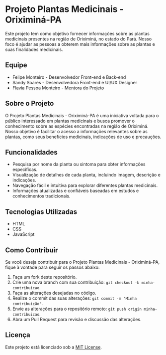 # Projeto Plantas Medicinais - Oriximiná-PA

Este projeto tem como objetivo fornecer informações sobre as plantas medicinais presentes na região de Oriximiná, no estado do Pará. Nosso foco é ajudar as pessoas a obterem mais informações sobre as plantas e suas finalidades medicinais.

## Equipe

- Felipe Monteiro - Desenvolvedor Front-end e Back-end
- Sandy Soares - Desenvolvedora Front-end e UI/UX Designer
- Flavia Pessoa Monteiro - Mentora do Projeto

## Sobre o Projeto

O Projeto Plantas Medicinais - Oriximiná-PA é uma iniciativa voltada para o público interessado em plantas medicinais e busca promover o conhecimento sobre as espécies encontradas na região de Oriximiná. Nosso objetivo é facilitar o acesso a informações relevantes sobre as plantas, como seus benefícios medicinais, indicações de uso e precauções.

## Funcionalidades

- Pesquisa por nome da planta ou sintoma para obter informações específicas.
- Visualização de detalhes de cada planta, incluindo imagem, descrição e indicações.
- Navegação fácil e intuitiva para explorar diferentes plantas medicinais.
- Informações atualizadas e confiáveis baseadas em estudos e conhecimentos tradicionais.

## Tecnologias Utilizadas

- HTML
- CSS
- JavaScript

## Como Contribuir

Se você deseja contribuir para o Projeto Plantas Medicinais - Oriximiná-PA, fique à vontade para seguir os passos abaixo:

1. Faça um fork deste repositório.
2. Crie uma nova branch com sua contribuição: `git checkout -b minha-contribuicao`.
3. Faça as alterações desejadas no código.
4. Realize o commit das suas alterações: `git commit -m 'Minha contribuição'`.
5. Envie as alterações para o repositório remoto: `git push origin minha-contribuicao`.
6. Abra um Pull Request para revisão e discussão das alterações.

## Licença

Este projeto está licenciado sob a [MIT License](LICENSE).
